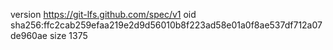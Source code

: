 version https://git-lfs.github.com/spec/v1
oid sha256:ffc2cab259efaa219e2d9d56010b8f223ad58e01a0f8ae537df712a07de960ae
size 1375
